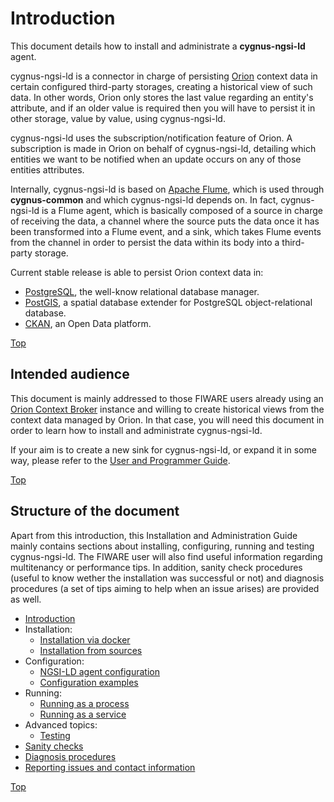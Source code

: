 # <a name="top"></a>Introduction
This document details how to install and administrate a **cygnus-ngsi-ld** agent.

cygnus-ngsi-ld is a connector in charge of persisting [Orion](https://github.com/telefonicaid/fiware-orion) context data in certain configured third-party storages, creating a historical view of such data. In other words, Orion only stores the last value regarding an entity's attribute, and if an older value is required then you will have to persist it in other storage, value by value, using cygnus-ngsi-ld.

cygnus-ngsi-ld uses the subscription/notification feature of Orion. A subscription is made in Orion on behalf of cygnus-ngsi-ld, detailing which entities we want to be notified when an update occurs on any of those entities attributes.

Internally, cygnus-ngsi-ld is based on [Apache Flume](http://flume.apache.org/), which is used through **cygnus-common** and which cygnus-ngsi-ld depends on. In fact, cygnus-ngsi-ld is a Flume agent, which is basically composed of a source in charge of receiving the data, a channel where the source puts the data once it has been transformed into a Flume event, and a sink, which takes Flume events from the channel in order to persist the data within its body into a third-party storage.

Current stable release is able to persist Orion context data in:

* [PostgreSQL](http://www.postgresql.org/), the well-know relational database manager.
* [PostGIS](http://postgis.net/), a spatial database extender for PostgreSQL object-relational database.
* [CKAN](http://ckan.org/), an Open Data platform. 

[Top](#top)

## Intended audience
This document is mainly addressed to those FIWARE users already using an [Orion Context Broker](https://github.com/telefonicaid/fiware-orion) instance and willing to create historical views from the context data managed by Orion. In that case, you will need this document in order to learn how to install and administrate cygnus-ngsi-ld.

If your aim is to create a new sink for cygnus-ngsi-ld, or expand it in some way, please refer to the [User and Programmer Guide](../user_and_programmer_guide/introduction.md).

[Top](#top)

## Structure of the document
Apart from this introduction, this Installation and Administration Guide mainly contains sections about installing, configuring, running and testing cygnus-ngsi-ld. The FIWARE user will also find useful information regarding multitenancy or performance tips. In addition, sanity check procedures (useful to know wether the installation was successful or not) and diagnosis procedures (a set of tips aiming to help when an issue arises) are provided as well.


* [Introduction](./introduction.md)
* Installation:
    * [Installation via docker](./install_with_docker.md)
    * [Installation from sources](./install_from_sources.md)
* Configuration:
    * [NGSI-LD agent configuration](./ngsi_agent_conf.md)
    * [Configuration examples](./configuration_examples.md)
* Running:
    * [Running as a process](./running_as_process.md)
    * [Running as a service](./running_as_service.md)
* Advanced topics:
    * [Testing](./testing.md)
* [Sanity checks](./sanity_checks.md)
* [Diagnosis procedures](./diagnosis_procedures.md)
* [Reporting issues and contact information](./issues_and_contact.md)


[Top](#top)
